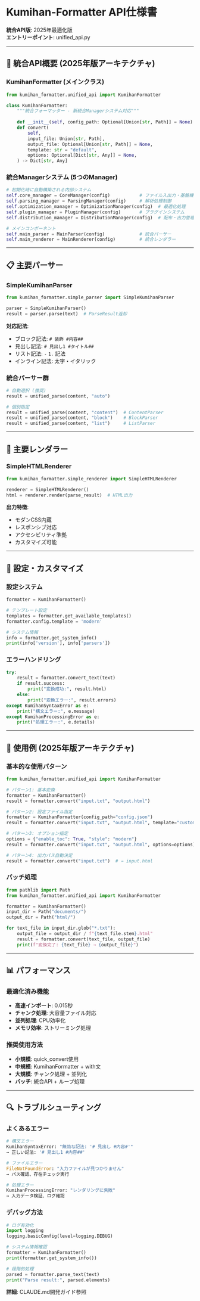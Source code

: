 # Kumihan-Formatter API仕様書

**統合API版**: 2025年最適化版  
**エントリーポイント**: unified_api.py

---

## 🎯 統合API概要 (2025年版アーキテクチャ)

### KumihanFormatter (メインクラス)
```python
from kumihan_formatter.unified_api import KumihanFormatter

class KumihanFormatter:
    """統合フォーマッター - 新統合Managerシステム対応"""
    
    def __init__(self, config_path: Optional[Union[str, Path]] = None)
    def convert(
        self,
        input_file: Union[str, Path],
        output_file: Optional[Union[str, Path]] = None,
        template: str = "default",
        options: Optional[Dict[str, Any]] = None,
    ) -> Dict[str, Any]
```

### 統合Managerシステム (5つのManager)
```python
# 初期化時に自動構築される内部システム
self.core_manager = CoreManager(config)           # ファイル入出力・基盤機能
self.parsing_manager = ParsingManager(config)     # 解析処理制御
self.optimization_manager = OptimizationManager(config)  # 最適化処理
self.plugin_manager = PluginManager(config)       # プラグインシステム
self.distribution_manager = DistributionManager(config)  # 配布・出力管理

# メインコンポーネント
self.main_parser = MainParser(config)             # 統合パーサー
self.main_renderer = MainRenderer(config)         # 統合レンダラー
```

---

## 📋 主要パーサー

### SimpleKumihanParser
```python
from kumihan_formatter.simple_parser import SimpleKumihanParser

parser = SimpleKumihanParser()
result = parser.parse(text)  # ParseResult返却
```

**対応記法**:
- ブロック記法: `# 装飾 #内容##`
- 見出し記法: `# 見出し1 #タイトル##`
- リスト記法: `-` `1.` 記法
- インライン記法: 太字・イタリック

### 統合パーサー群
```python
# 自動選択 (推奨)
result = unified_parse(content, "auto")

# 個別指定
result = unified_parse(content, "content")  # ContentParser
result = unified_parse(content, "block")    # BlockParser
result = unified_parse(content, "list")     # ListParser
```

---

## 🎨 主要レンダラー

### SimpleHTMLRenderer
```python
from kumihan_formatter.simple_renderer import SimpleHTMLRenderer

renderer = SimpleHTMLRenderer()
html = renderer.render(parse_result)  # HTML出力
```

**出力特徴**:
- モダンCSS内蔵
- レスポンシブ対応
- アクセシビリティ準拠
- カスタマイズ可能

---

## 🔧 設定・カスタマイズ

### 設定システム
```python
formatter = KumihanFormatter()

# テンプレート設定
templates = formatter.get_available_templates()
formatter.config.template = 'modern'

# システム情報
info = formatter.get_system_info()
print(info['version'], info['parsers'])
```

### エラーハンドリング
```python
try:
    result = formatter.convert_text(text)
    if result.success:
        print("変換成功:", result.html)
    else:
        print("変換エラー:", result.errors)
except KumihanSyntaxError as e:
    print("構文エラー:", e.message)
except KumihanProcessingError as e:
    print("処理エラー:", e.details)
```

---

## 🚀 使用例 (2025年版アーキテクチャ)

### 基本的な使用パターン
```python
from kumihan_formatter.unified_api import KumihanFormatter

# パターン1: 基本変換
formatter = KumihanFormatter()
result = formatter.convert("input.txt", "output.html")

# パターン2: 設定ファイル指定
formatter = KumihanFormatter(config_path="config.json")
result = formatter.convert("input.txt", "output.html", template="custom")

# パターン3: オプション指定
options = {"enable_toc": True, "style": "modern"}
result = formatter.convert("input.txt", "output.html", options=options)

# パターン4: 出力パス自動決定
result = formatter.convert("input.txt")  # → input.html
```

### バッチ処理
```python
from pathlib import Path
from kumihan_formatter.unified_api import KumihanFormatter

formatter = KumihanFormatter()
input_dir = Path("documents/")
output_dir = Path("html/")

for text_file in input_dir.glob("*.txt"):
    output_file = output_dir / f"{text_file.stem}.html"
    result = formatter.convert(text_file, output_file)
    print(f"変換完了: {text_file} → {output_file}")
```

---

## 📊 パフォーマンス

### 最適化済み機能
- **高速インポート**: 0.015秒
- **チャンク処理**: 大容量ファイル対応
- **並列処理**: CPU効率化
- **メモリ効率**: ストリーミング処理

### 推奨使用方法
- **小規模**: quick_convert使用
- **中規模**: KumihanFormatter + with文
- **大規模**: チャンク処理 + 並列化
- **バッチ**: 統合API + ループ処理

---

## 🔍 トラブルシューティング

### よくあるエラー
```python
# 構文エラー
KumihanSyntaxError: "無効な記法: '# 見出し #内容#'"
→ 正しい記法: '# 見出し1 #内容##'

# ファイルエラー  
FileNotFoundError: "入力ファイルが見つかりません"
→ パス確認、存在チェック実行

# 処理エラー
KumihanProcessingError: "レンダリングに失敗"
→ 入力データ検証、ログ確認
```

### デバッグ方法
```python
# ログ有効化
import logging
logging.basicConfig(level=logging.DEBUG)

# システム情報確認
formatter = KumihanFormatter()
print(formatter.get_system_info())

# 段階的処理
parsed = formatter.parse_text(text)
print("Parse result:", parsed.elements)
```

**詳細**: CLAUDE.md開発ガイド参照